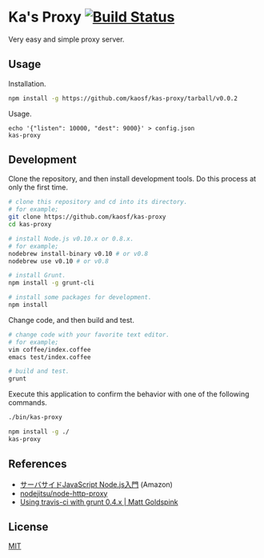 # Ka's Proxy [![Build Status](https://travis-ci.org/kaosf/kas-proxy.png)](https://travis-ci.org/kaosf/kas-proxy)

Very easy and simple proxy server.

## Usage

Installation.

```sh
npm install -g https://github.com/kaosf/kas-proxy/tarball/v0.0.2
```

Usage.

```
echo '{"listen": 10000, "dest": 9000}' > config.json
kas-proxy
```

## Development

Clone the repository, and then install development tools. Do this process at only the first time.

```sh
# clone this repository and cd into its directory.
# for example;
git clone https://github.com/kaosf/kas-proxy
cd kas-proxy

# install Node.js v0.10.x or 0.8.x.
# for example;
nodebrew install-binary v0.10 # or v0.8
nodebrew use v0.10 # or v0.8

# install Grunt.
npm install -g grunt-cli

# install some packages for development.
npm install
```

Change code, and then build and test.

```sh
# change code with your favorite text editor.
# for example;
vim coffee/index.coffee
emacs test/index.coffee

# build and test.
grunt
```

Execute this application to confirm the behavior with one of the following commands.

```sh
./bin/kas-proxy
```

```sh
npm install -g ./
kas-proxy
```

## References

* [サーバサイドJavaScript Node.js入門](http://www.amazon.co.jp/dp/4048703676) (Amazon)
* [nodejitsu/node-http-proxy](https://github.com/nodejitsu/node-http-proxy)
* [Using travis-ci with grunt 0.4.x | Matt Goldspink](http://www.mattgoldspink.co.uk/2013/02/10/using-travis-ci-with-grunt-0-4-x/)

## License

[MIT](http://opensource.org/licenses/MIT)
